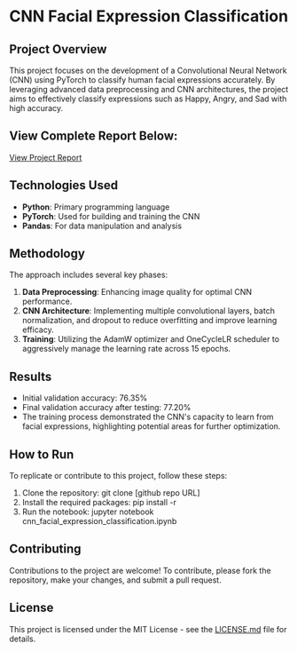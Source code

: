 # CNN Facial Expression Classification

## Project Overview
This project focuses on the development of a Convolutional Neural Network (CNN) using PyTorch to classify human facial expressions accurately. By leveraging advanced data preprocessing and CNN architectures, the project aims to effectively classify expressions such as Happy, Angry, and Sad with high accuracy.

## View Complete Report Below:
[View Project Report](Movie_and_TV_Show_Ratings_Data_Analysis_Capstone_Project_Report.pdf)


## Technologies Used
- **Python**: Primary programming language
- **PyTorch**: Used for building and training the CNN
- **Pandas**: For data manipulation and analysis

## Methodology
The approach includes several key phases:
1. **Data Preprocessing**: Enhancing image quality for optimal CNN performance.
2. **CNN Architecture**: Implementing multiple convolutional layers, batch normalization, and dropout to reduce overfitting and improve learning efficacy.
3. **Training**: Utilizing the AdamW optimizer and OneCycleLR scheduler to aggressively manage the learning rate across 15 epochs.

## Results
- Initial validation accuracy: 76.35%
- Final validation accuracy after testing: 77.20%
- The training process demonstrated the CNN's capacity to learn from facial expressions, highlighting potential areas for further optimization.

## How to Run
To replicate or contribute to this project, follow these steps:
1. Clone the repository: git clone [github repo URL]
2. Install the required packages: pip install -r
3. Run the notebook: jupyter notebook cnn_facial_expression_classification.ipynb



## Contributing
Contributions to the project are welcome! To contribute, please fork the repository, make your changes, and submit a pull request.

## License
This project is licensed under the MIT License - see the [LICENSE.md](LICENSE.md) file for details.
